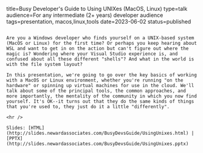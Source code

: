 title=Busy Developer's Guide to Using UNIXes (MacOS, Linux)
type=talk
audience=For any intermediate (2+ years) developer audience
tags=presentation, macos,linux,tools
date=2023-06-02
status=published
~~~~~~

Are you a Windows developer who finds yourself on a UNIX-based system (MacOS or Linux) for the first time? Or perhaps you keep hearing about WSL and want to get in on the action but can't figure out where the magic is? Wondering where your Visual Studio experience is, and confused about all these different "shells"? And what in the world is with the file system layout?

In this presentation, we're going to go over the key basics of working with a MacOS or Linux environment, whether you're running "on the hardware" or spinning up virtual machines for use in the cloud. We'll talk about some of the principal tools, the common approaches, and more importantly, the mentality of the community in which you now find yourself. It's OK--it turns out that they do the same kinds of things that you're used to, they just do it a little "differently".
    
<hr />

Slides: [HTML](http://slides.newardassociates.com/BusyDevsGuide/UsingUnixes.html) | [PPTX](http://slides.newardassociates.com/BusyDevsGuide/UsingUnixes.pptx)
